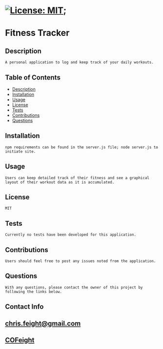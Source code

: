 

# [![License: MIT](https://img.shields.io/badge/License-MIT-yellow.svg)](https://opensource.org/licenses/MIT);

# Fitness Tracker


## Description
    A personal application to log and keep track of your daily workouts.

## Table of Contents

* [Description](#description)
* [Installation](#installation)
* [Usage](#usage)
* [License](#license)
* [Tests](#tests)
* [Contributions](#contributions)
* [Questions](#questions)


## Installation
    npm requirements can be found in the server.js file; node server.js to initiate site.

## Usage
    Users can keep detailed track of their fitness and see a graphical layout of their workout data as it is accumulated.

## License
    MIT

## Tests
    Currently no tests have been developed for this application.
    
## Contributions
    Users should feel free to post any issues noted from the application.


## Questions
    With any questions, please contact the owner of this project by following the links below.

## Contact Info

## [chris.feight@gmail.com](mailto:chris.feight@gmail.com)

## [COFeight](https://github.com/COFeight)
    